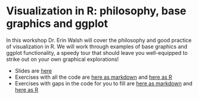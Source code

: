 # Visualization in R: philosophy, base graphics and ggplot

In this workshop Dr. Erin Walsh will cover the philosophy and good practice of visualization in R. We will work through examples of base graphics and ggplot functionality, a speedy tour that should leave you well-equipped to strike out on your own graphical explorations!

*  Slides are [here](https://github.com/timotheenivalis/RSB-R-Stats-Biology/blob/master/04.GraphicDesign/01-2-2019_Rstats_Friday_Slides_v01.pdf)
* Exercises with all the code are [here as markdown](https://github.com/timotheenivalis/RSB-R-Stats-Biology/blob/master/04.GraphicDesign/ExercisesFull.md) and [here as R](https://github.com/timotheenivalis/RSB-R-Stats-Biology/blob/master/04.GraphicDesign/excercises_full_syntax.R)
* Exercises with gaps in the code for you to fill are [here as markdown](https://github.com/timotheenivalis/RSB-R-Stats-Biology/blob/master/04.GraphicDesign/exercisestofill.md) and [here as R](https://github.com/timotheenivalis/RSB-R-Stats-Biology/blob/master/04.GraphicDesign/excercises_to_fill_syntax.R)
